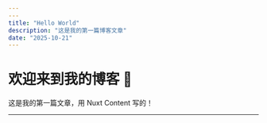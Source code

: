 ```yaml
---
---
title: "Hello World"
description: "这是我的第一篇博客文章"
date: "2025-10-21"
---
```


# 欢迎来到我的博客 🎉

这是我的第一篇文章，用 Nuxt Content 写的！

---
